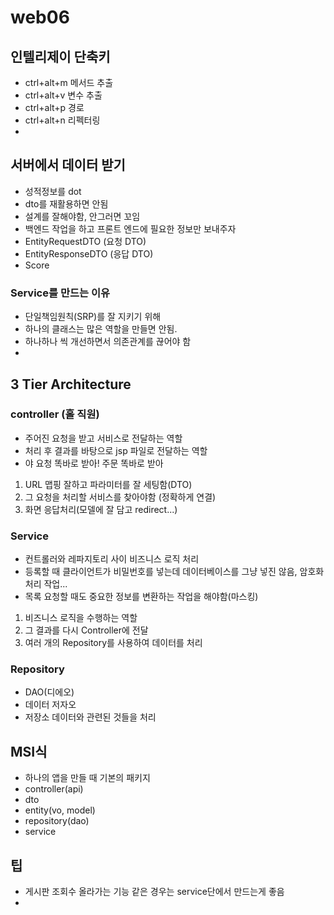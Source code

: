 # web06

## 인텔리제이 단축키
- ctrl+alt+m 메서드 추출
- ctrl+alt+v 변수 추출
- ctrl+alt+p 경로
- ctrl+alt+n 리펙터링
- 
## 서버에서 데이터 받기
- 성적정보를 dot
- dto를 재활용하면 안됨
- 설계를 잘해야함, 안그러면 꼬임
- 백엔드 작업을 하고 프론트 엔드에 필요한 정보만 보내주자
- EntityRequestDTO     (요청 DTO)
- EntityResponseDTO    (응답 DTO)
- Score

### Service를 만드는 이유
- 단일책임원칙(SRP)를 잘 지키기 위해
- 하나의 클래스는 많은 역할을 만들면 안됨.
- 하나하나 씩 개선하면서 의존관계를 끊어야 함
- 
## 3 Tier Architecture

### controller (홀 직원)
- 주어진 요청을 받고 서비스로 전달하는 역할
- 처리 후 결과를 바탕으로 jsp 파일로 전달하는 역할
- 야 요청 똑바로 받아! 주문 똑바로 받아
1. URL 맵핑 잘하고 파라미터를 잘 세팅함(DTO)
2. 그 요청을 처리할 서비스를 찾아야함 (정확하게 연결)
3. 화면 응답처리(모델에 잘 담고 redirect...)

### Service
- 컨트롤러와 레파지토리 사이 비즈니스 로직 처리
- 등록할 때 클라이언트가 비밀번호를 넣는데 데이터베이스를 그냥 넣진 않음, 암호화처리 작업...
- 목록 요청할 때도 중요한 정보를 변환하는 작업을 해야함(마스킹)
1. 비즈니스 로직을 수행하는 역할
2. 그 결과를 다시 Controller에 전달
3. 여러 개의 Repository를 사용하여 데이터를 처리

### Repository
- DAO(디에오)
- 데이터 저자오
- 저장소 데이터와 관련된 것들을 처리

## MSI식 
- 하나의 앱을 만들 때 기본의 패키지
- controller(api)
- dto
- entity(vo, model)
- repository(dao)
- service

## 팁

- 게시판 조회수 올라가는 기능 같은 경우는 service단에서 만드는게 좋음
- 